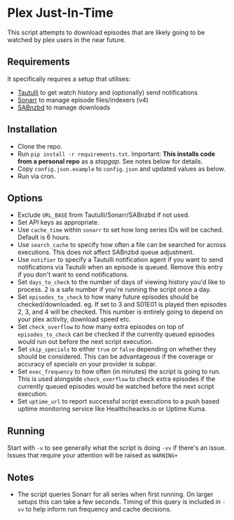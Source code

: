 # Plex Just-In-Time

This script attempts to download episodes that are likely going to be watched by plex users in the near future.

## Requirements

It specifically requires a setup that utilises:

* [Tautulli](https://github.com/Tautulli/Tautulli) to get watch history and (optionally) send notifications
* [Sonarr](https://github.com/Sonarr/Sonarr) to manage episode files/indexers (v4)
* [SABnzbd](https://github.com/sabnzbd/sabnzbd) to manage downloads

## Installation

* Clone the repo.
* Run `pip install -r requirements.txt`. Important: **This installs code from a personal repo** as a _stopgap_. See notes below for details.
* Copy `config.json.example` to `config.json` and updated values as below.
* Run via cron.

## Options

* Exclude `URL_BASE` from Tautulli/Sonarr/SABnzbd if not used.
* Set API keys as appropriate.
* Use `cache_time` within `sonarr` to set how long series IDs will be cached. Default is 6 hours.
* Use `search_cache` to specify how often a file can be searched for across executions. This does not affect SABnzbd queue adjustment.
* Use `notifier` to specify a Tautulli notification agent if you want to send notifications via Tautulli when an episode is queued. Remove this entry if you don't want to send notifications.
* Set `days_to_check` to the number of days of viewing history you'd like to process. 2 is a safe number if you're running the script once a day.
* Set `episodes_to_check` to how many future episodes should be checked/downloaded. eg. If set to 3 and S01E01 is played then episodes 2, 3, and 4 will be checked. This number is entirely going to depend on your plex activity, download speed etc.
* Set `check_overflow` to how many extra episodes on top of `episodes_to_check` can be checked if the currently queued episodes would run out before the next script execution.
* Set `skip_specials` to either `true` or `false` depending on whether they should be considered. This can be advantageous if the coverage or accuracy of specials on your provider is subpar.
* Set `exec_frequency` to how often (in minutes) the script is going to run. This is used alongside `check_overflow` to check extra episodes if the currently queued episodes would be watched before the next script execution.
* Set `uptime_url` to report successful script executions to a push based uptime monitoring service like Healthcheacks.io or Uptime Kuma.

## Running

Start with `-v` to see generally what the script is doing `-vv` if there's an issue. Issues that require your attention will be raised as `WARNING+`

## Notes

* The script queries Sonarr for all series when first running. On larger setups this can take a few seconds. Timing of this query is included in `-vv` to help inform run frequency and cache decisions.
